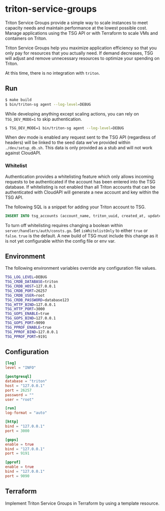 # triton-service-groups

Triton Service Groups provide a simple way to scale instances to meet capacity needs and maintain performance at the lowest possible cost. Manage applications using the TSG API or with Terraform to scale VMs and containers on Triton. 

Triton Service Groups help you maximize application efficiency so that you only pay for resources that you actually need. If demand decreases, TSG will adjust and remove unnecessary resources to optimize your spending on Triton.

At this time, there is no integration with `triton`.

## Run

```sh
$ make build
$ bin/triton-sg agent --log-level=DEBUG
```

While developing anything except scaling actions, you can rely on `TSG_DEV_MODE=1` to skip authentication.

```sh
$ TSG_DEV_MODE=1 bin/triton-sg agent --log-level=DEBUG
```

When dev mode is enabled any request sent to the TSG API (regardless of headers) will be linked to the seed data we've provided within `./dev/setup_db.sh`. This data is only provided as a stub and will not work against CloudAPI.

### Whitelist

Authentication provides a whitelisting feature which only allows incoming requests to be authenticated if the account has been entered into the TSG database. If whitelisting is not enabled than all Triton accounts that can be authenticated with CloudAPI will generate a new account and key within the TSG API.

The following SQL is a snippet for adding your Triton account to TSG.

```sql
INSERT INTO tsg_accounts (account_name, triton_uuid, created_at, updated_at) VALUES ('demouser', 'd82a1f04-b9f6-4075-998f-af20e3d49de6', NOW(), NOW());
```

To turn off whitelisting requires changing a boolean within `server/handlers/auth/consts.go`. Set `isWhitelistOnly` to either `true` or `false`. `true` is the default. A new build of TSG must include this change as it is not yet configurable within the config file or env var.

## Environment

The following environment variables override any configuration file values.

```sh
TSG_LOG_LEVEL=DEBUG
TSG_CRDB_DATABASE=triton
TSG_CRDB_HOST=127.0.0.1
TSG_CRDB_PORT=26257
TSG_CRDB_USER=root
TSG_CRDB_PASSWORD=database123
TSG_HTTP_BIND=127.0.0.1
TSG_HTTP_PORT=3000
TSG_GOPS_ENABLE=true
TSG_GOPS_BIND=127.0.0.1
TSG_GOPS_PORT=9090
TSG_PPROF_ENABLE=true
TSG_PPROF_BIND=127.0.0.1
TSG_PPROF_PORT=9191
```

## Configuration

```toml
[log]
level = "INFO"

[postgresql]
database = "triton"
host = "127.0.0.1"
port = 26257
password = ""
user = "root"

[run]
log-format = "auto"

[http]
bind = "127.0.0.1"
port = 3000

[gops]
enable = true
bind = "127.0.0.1"
port = 9191

[pprof]
enable = true
bind = "127.0.0.1"
port = 9090
```

## Terraform

Implement Triton Service Groups in Terraform by using a template resource.
